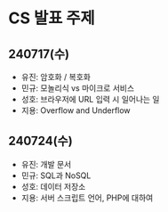 # CS 발표 주제
## 240717(수)
- 유진: 암호화 / 복호화
- 민규: 모놀리식 vs 마이크로 서비스
- 성호: 브라우저에 URL 입력 시 일어나는 일
- 지용: Overflow and Underflow

## 240724(수)
- 유진: 개발 문서
- 민규: SQL과 NoSQL
- 성호: 데이터 저장소
- 지용: 서버 스크립트 언어, PHP에 대하여
